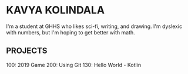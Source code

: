 # KAVYA KOLINDALA 

I'm a student at GHHS who likes sci-fi, writing, and drawing. I'm dyslexic with numbers, but I'm hoping to get better with math. 

## PROJECTS

100: 2019 Game
200: Using Git
130: Hello World - Kotlin